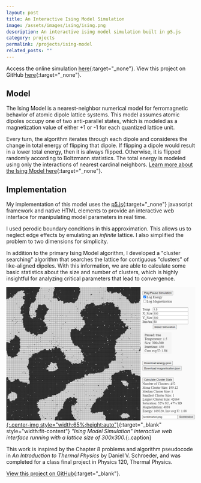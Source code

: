 ```yaml
---
layout: post
title: An Interactive Ising Model Simulation
image: /assets/images/ising/ising.png
description: An interactive ising model simulation built in p5.js
category: projects
permalink: /projects/ising-model
related_posts: ""
---
```

Access the online simulation [here](https://ivar-rydstrom.github.io/ising_model/){:target="_none"}. View this project on GitHub [here](https://github.com/Ivar-Rydstrom/ising_model){:target="_none"}.

## Model
The Ising Model is a nearest-neighbor numerical model for ferromagnetic behavior of atomic dipole lattice systems. This model assumes atomic dipoles occupy one of two anti-parallel states, which is modeled as a magnetization value of either +1 or -1 for each quantized lattice unit.

Every turn, the algorithm iterates through each dipole and consideres the change in total energy of flipping that dipole. If flipping a dipole would result in a lower total energy, then it is always flipped. Otherwise, it is flipped randomly according to Boltzmann statistics. The total energy is modeled using only the interactions of nearest cardinal neighbors. [Learn more about the Ising Model here](https://en.wikipedia.org/wiki/Ising_model){:target="_none"}.

## Implementation
My implementation of this model uses the [p5.js](https://p5js.org/){:target="_none"} javascript framework and native HTML elements to provide an interactive web interface for manipulating model parameters in real time.

I used perodic boundary conditions in this approximation. This allows us to neglect edge effects by emulating an *infinite* lattice. I also simplified the problem to two dimensions for simplicity.

In addition to the primary Ising Model algorithm, I developed a "cluster searching" algorithm that searches the lattice for contiguous "clusters" of like-aligned dipoles. With this information, we are able to calculate some basic statistics about the size and number of clusters, which is highly insightful for analyzing critical parameters that lead to convergence.


[![Ising Model](/assets/images/ising/ising2.png){:.center-img style="width:65%;height:auto"}](https://ivar-rydstrom.github.io/ising_model/){:target="_blank" style="width:fit-content"}
*"Ising Model Simulation" interactive web interface running with a lattice size of 300x300.*{:.caption}

This work is inspired by the Chapter 8 problems and algorithm pseudocode in *An Introduction to Thermal Physics* by Daniel V. Schroeder, and was completed for a class final project in Physics 120, Thermal Physics.

[View this project on GitHub](https://github.com/Ivar-Rydstrom/ising_model){:target="_blank"}.